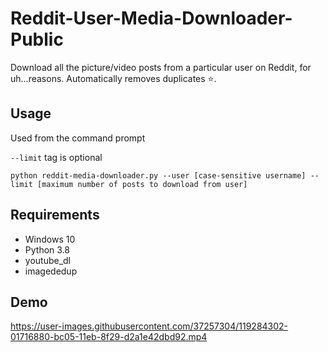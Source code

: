 # Reddit-User-Media-Downloader-Public

Download all the picture/video posts from a particular user on Reddit, for uh...reasons. Automatically removes duplicates :star:.

## Usage

Used from the command prompt

```--limit``` tag is optional
```
python reddit-media-downloader.py --user [case-sensitive username] --limit [maximum number of posts to download from user]
```
## Requirements
- Windows 10
- Python 3.8
- youtube_dl
- imagededup

## Demo


https://user-images.githubusercontent.com/37257304/119284302-01716880-bc05-11eb-8f29-d2a1e42dbd92.mp4

